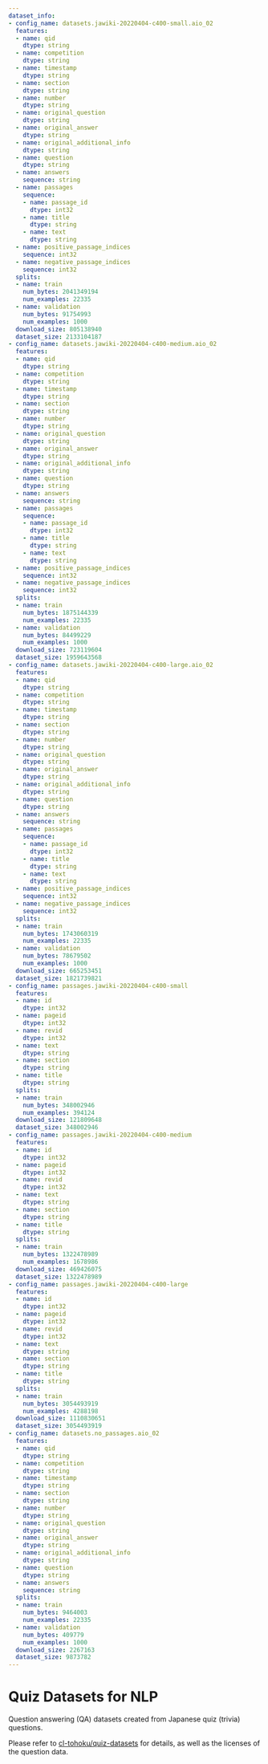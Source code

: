 ```yaml
---
dataset_info:
- config_name: datasets.jawiki-20220404-c400-small.aio_02
  features:
  - name: qid
    dtype: string
  - name: competition
    dtype: string
  - name: timestamp
    dtype: string
  - name: section
    dtype: string
  - name: number
    dtype: string
  - name: original_question
    dtype: string
  - name: original_answer
    dtype: string
  - name: original_additional_info
    dtype: string
  - name: question
    dtype: string
  - name: answers
    sequence: string
  - name: passages
    sequence:
    - name: passage_id
      dtype: int32
    - name: title
      dtype: string
    - name: text
      dtype: string
  - name: positive_passage_indices
    sequence: int32
  - name: negative_passage_indices
    sequence: int32
  splits:
  - name: train
    num_bytes: 2041349194
    num_examples: 22335
  - name: validation
    num_bytes: 91754993
    num_examples: 1000
  download_size: 805138940
  dataset_size: 2133104187
- config_name: datasets.jawiki-20220404-c400-medium.aio_02
  features:
  - name: qid
    dtype: string
  - name: competition
    dtype: string
  - name: timestamp
    dtype: string
  - name: section
    dtype: string
  - name: number
    dtype: string
  - name: original_question
    dtype: string
  - name: original_answer
    dtype: string
  - name: original_additional_info
    dtype: string
  - name: question
    dtype: string
  - name: answers
    sequence: string
  - name: passages
    sequence:
    - name: passage_id
      dtype: int32
    - name: title
      dtype: string
    - name: text
      dtype: string
  - name: positive_passage_indices
    sequence: int32
  - name: negative_passage_indices
    sequence: int32
  splits:
  - name: train
    num_bytes: 1875144339
    num_examples: 22335
  - name: validation
    num_bytes: 84499229
    num_examples: 1000
  download_size: 723119604
  dataset_size: 1959643568
- config_name: datasets.jawiki-20220404-c400-large.aio_02
  features:
  - name: qid
    dtype: string
  - name: competition
    dtype: string
  - name: timestamp
    dtype: string
  - name: section
    dtype: string
  - name: number
    dtype: string
  - name: original_question
    dtype: string
  - name: original_answer
    dtype: string
  - name: original_additional_info
    dtype: string
  - name: question
    dtype: string
  - name: answers
    sequence: string
  - name: passages
    sequence:
    - name: passage_id
      dtype: int32
    - name: title
      dtype: string
    - name: text
      dtype: string
  - name: positive_passage_indices
    sequence: int32
  - name: negative_passage_indices
    sequence: int32
  splits:
  - name: train
    num_bytes: 1743060319
    num_examples: 22335
  - name: validation
    num_bytes: 78679502
    num_examples: 1000
  download_size: 665253451
  dataset_size: 1821739821
- config_name: passages.jawiki-20220404-c400-small
  features:
  - name: id
    dtype: int32
  - name: pageid
    dtype: int32
  - name: revid
    dtype: int32
  - name: text
    dtype: string
  - name: section
    dtype: string
  - name: title
    dtype: string
  splits:
  - name: train
    num_bytes: 348002946
    num_examples: 394124
  download_size: 121809648
  dataset_size: 348002946
- config_name: passages.jawiki-20220404-c400-medium
  features:
  - name: id
    dtype: int32
  - name: pageid
    dtype: int32
  - name: revid
    dtype: int32
  - name: text
    dtype: string
  - name: section
    dtype: string
  - name: title
    dtype: string
  splits:
  - name: train
    num_bytes: 1322478989
    num_examples: 1678986
  download_size: 469426075
  dataset_size: 1322478989
- config_name: passages.jawiki-20220404-c400-large
  features:
  - name: id
    dtype: int32
  - name: pageid
    dtype: int32
  - name: revid
    dtype: int32
  - name: text
    dtype: string
  - name: section
    dtype: string
  - name: title
    dtype: string
  splits:
  - name: train
    num_bytes: 3054493919
    num_examples: 4288198
  download_size: 1110830651
  dataset_size: 3054493919
- config_name: datasets.no_passages.aio_02
  features:
  - name: qid
    dtype: string
  - name: competition
    dtype: string
  - name: timestamp
    dtype: string
  - name: section
    dtype: string
  - name: number
    dtype: string
  - name: original_question
    dtype: string
  - name: original_answer
    dtype: string
  - name: original_additional_info
    dtype: string
  - name: question
    dtype: string
  - name: answers
    sequence: string
  splits:
  - name: train
    num_bytes: 9464003
    num_examples: 22335
  - name: validation
    num_bytes: 409779
    num_examples: 1000
  download_size: 2267163
  dataset_size: 9873782
---
```


# Quiz Datasets for NLP

Question answering (QA) datasets created from Japanese quiz (trivia) questions.

Please refer to [cl-tohoku/quiz-datasets](https://github.com/cl-tohoku/quiz-datasets) for details, as well as the licenses of the question data.